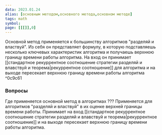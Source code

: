 ```yaml
---
data: 2023.01.24
alias: [основным методом,основного метода,основном методе]
tags: math 
symbol:
page: [[[]],0]
---
```

Основной метод применяется к большинству алгоритмов "разделяй и властвуй". Из себя он представляет формулу, в которую подставляешь несколько ключевых характеристик алгоритма и получаешь верхнюю границу времени работы алгоритма. На вход он принимает [[стандартное рекуррентное соотношение стратегии разделяй и влавствуй и теорема|рекуррентное соотношение]] для алгоритма и на выходе пересекает верхнюю границу времени работы алгоритма ^0c9c61





### Вопросы
Где применяется основной метод в алгоритмах
???
Применяется для алгоритмов "разделяй и властвуй" в их оценке верхней границы времени работы. Принимает на вход [[стандартное рекуррентное соотношение стратегии разделяй и влавствуй и теорема|рекуррентное соотношение]] и на выходе пересекает верхнюю границу времени работы алгоритма.
